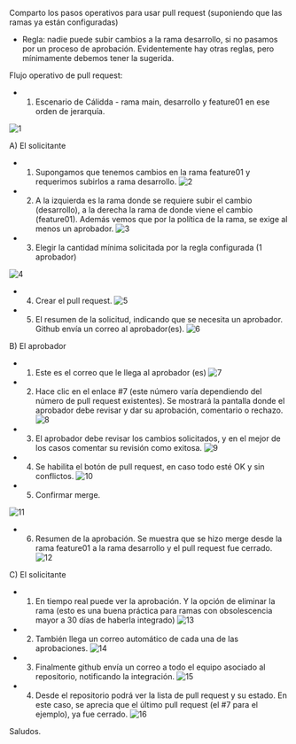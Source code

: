
Comparto los pasos operativos para usar pull request (suponiendo que las ramas ya están configuradas)
-	Regla: nadie puede subir cambios a la rama desarrollo, si no pasamos por un proceso de aprobación. Evidentemente hay otras reglas, pero mínimamente debemos tener la sugerida.

Flujo operativo de pull request:
-	1. Escenario de Cálidda - rama main, desarrollo y feature01 en ese orden de jerarquía.

![1](https://user-images.githubusercontent.com/1031887/139347386-fca801fa-ec6a-4a99-bab3-229f5b9a71b4.png)

A)	El solicitante
-	1. Supongamos que tenemos cambios en la rama feature01 y requerimos subirlos a rama desarrollo.
![2](https://user-images.githubusercontent.com/1031887/139347395-94fe8316-f113-4b0f-b854-85a0b20ddb2c.png)

-	2. A la izquierda es la rama donde se requiere subir el cambio (desarrollo), a la derecha la rama de donde viene el cambio (feature01). Además vemos que por la política de la rama, se exige al menos un aprobador.
![3](https://user-images.githubusercontent.com/1031887/139347408-dc641408-8304-4ffe-b0b2-78fb549ca057.png)

-	3. Elegir la cantidad mínima solicitada por la regla configurada (1 aprobador)

![4](https://user-images.githubusercontent.com/1031887/139347429-418140f9-015a-4bb6-ad40-85cf463f5cd1.png)

-	4. Crear el pull request.
![5](https://user-images.githubusercontent.com/1031887/139347442-45989d32-7635-4c7f-a3c7-ca95f84f7865.png)

-	5. El resumen de la solicitud, indicando que se necesita un aprobador. Github envía un correo al aprobador(es).
![6](https://user-images.githubusercontent.com/1031887/139347456-bc0a31bf-9f94-4549-934c-2fa7b4c83074.png)

B)	El aprobador
-	1. Este es el correo que le llega al aprobador (es)
![7](https://user-images.githubusercontent.com/1031887/139347467-9d6bd111-3563-44a0-a925-83573c199409.png)

-	2. Hace clic en el enlace #7 (este número varía dependiendo del número de pull request existentes). Se mostrará la pantalla donde el aprobador debe revisar y dar su aprobación, comentario o rechazo.
![8](https://user-images.githubusercontent.com/1031887/139347473-c47b5e91-522b-47bb-83d3-93bb4e32a685.png)

-	3. El aprobador debe revisar los cambios solicitados, y en el mejor de los casos comentar su revisión como exitosa.
![9](https://user-images.githubusercontent.com/1031887/139347482-f7cc7332-0661-407a-a61a-93e0b7c602dd.png)

-	4. Se habilita el botón de pull request, en caso todo esté OK y sin conflictos.
![10](https://user-images.githubusercontent.com/1031887/139347488-d0ccb6b7-3160-416f-a313-87617189038a.png)

-	5. Confirmar merge.

![11](https://user-images.githubusercontent.com/1031887/139347500-5c8bb5bb-0f78-410a-ad1b-2d38e1b86b16.png)

-	6. Resumen de la aprobación. Se muestra que se hizo merge desde la rama feature01 a la rama desarrollo y el pull request fue cerrado.
![12](https://user-images.githubusercontent.com/1031887/139347538-914c70fa-623e-452b-b25b-718b43d31a86.png)

C)	El solicitante
-	1. En tiempo real puede ver la aprobación. Y la opción de eliminar la rama (esto es una buena práctica para ramas con obsolescencia mayor a 30 días de haberla integrado)
![13](https://user-images.githubusercontent.com/1031887/139347548-93bfae40-d345-4bd0-8dfe-ab14bb680f1b.png)

-	2. También llega un correo automático de cada una de las aprobaciones.
![14](https://user-images.githubusercontent.com/1031887/139347561-4520724e-b13d-4636-8be2-e7e1722908ca.png)

-	3. Finalmente github envía un correo a todo el equipo asociado al repositorio, notificando la integración.
![15](https://user-images.githubusercontent.com/1031887/139347572-2f7c6798-8ccd-4b27-8ce9-7f2dc59bf635.png)

-	4. Desde el repositorio podrá ver la lista de pull request y su estado. En este caso, se aprecia que el último pull request (el #7 para el ejemplo), ya fue cerrado.
![16](https://user-images.githubusercontent.com/1031887/139347582-3ddbd379-7907-460d-9954-bd2e2b5016ca.png)

Saludos.
